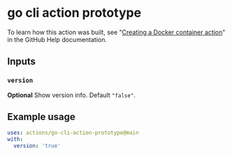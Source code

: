 # go cli action prototype

To learn how this action was built, see "[Creating a Docker container action](https://help.github.com/en/articles/creating-a-docker-container-action)" in the GitHub Help documentation.

## Inputs

### `version`

**Optional** Show version info. Default `"false"`.

## Example usage

```yaml
uses: actions/go-cli-action-prototype@main
with:
  version: 'true'
```

